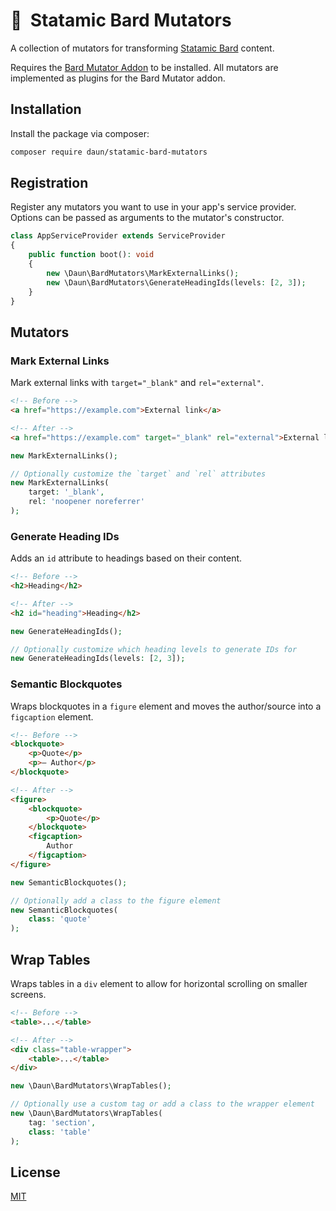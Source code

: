 # 🧱  Statamic Bard Mutators

A collection of mutators for transforming [Statamic Bard](https://statamic.dev/fieldtypes/bard) content.

Requires the [Bard Mutator Addon](https://statamic.com/addons/jacksleight/bard-mutator) to be
installed. All mutators are implemented as plugins for the Bard Mutator addon.

## Installation

Install the package via composer:

```bash
composer require daun/statamic-bard-mutators
```

## Registration

Register any mutators you want to use in your app's service provider. Options can be passed
as arguments to the mutator's constructor.

```php
class AppServiceProvider extends ServiceProvider
{
    public function boot(): void
    {
        new \Daun\BardMutators\MarkExternalLinks();
        new \Daun\BardMutators\GenerateHeadingIds(levels: [2, 3]);
    }
}
```

## Mutators

### Mark External Links

Mark external links with `target="_blank"` and `rel="external"`.

```html
<!-- Before -->
<a href="https://example.com">External link</a>

<!-- After -->
<a href="https://example.com" target="_blank" rel="external">External link</a>
```

```php
new MarkExternalLinks();

// Optionally customize the `target` and `rel` attributes
new MarkExternalLinks(
    target: '_blank',
    rel: 'noopener noreferrer'
);
```

### Generate Heading IDs

Adds an `id` attribute to headings based on their content.

```html
<!-- Before -->
<h2>Heading</h2>

<!-- After -->
<h2 id="heading">Heading</h2>
```

```php
new GenerateHeadingIds();

// Optionally customize which heading levels to generate IDs for
new GenerateHeadingIds(levels: [2, 3]);
```

### Semantic Blockquotes

Wraps blockquotes in a `figure` element and moves the author/source into a `figcaption` element.

```html
<!-- Before -->
<blockquote>
    <p>Quote</p>
    <p>— Author</p>
</blockquote>

<!-- After -->
<figure>
    <blockquote>
        <p>Quote</p>
    </blockquote>
    <figcaption>
        Author
    </figcaption>
</figure>
```

```php
new SemanticBlockquotes();

// Optionally add a class to the figure element
new SemanticBlockquotes(
    class: 'quote'
);
```

## Wrap Tables

Wraps tables in a `div` element to allow for horizontal scrolling on smaller screens.

```html
<!-- Before -->
<table>...</table>

<!-- After -->
<div class="table-wrapper">
    <table>...</table>
</div>
```

```php
new \Daun\BardMutators\WrapTables();

// Optionally use a custom tag or add a class to the wrapper element
new \Daun\BardMutators\WrapTables(
    tag: 'section',
    class: 'table'
);
```

## License

[MIT](https://opensource.org/licenses/MIT)
